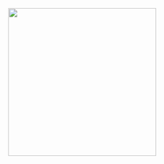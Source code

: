 <img src = "https://github.com/user-attachments/assets/37ea36a2-8979-4546-9cbb-82266019439a" width = 300px/> 
